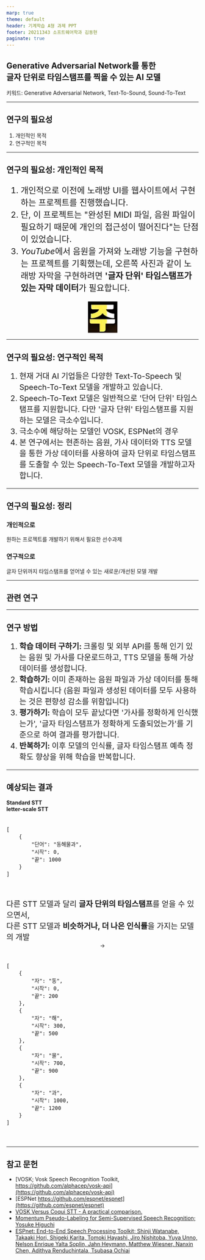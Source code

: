 ```yaml
---
marp: true
theme: default
header: 기계학습 A형 과제 PPT
footer: 20211343 소프트웨어학과 김동현
paginate: true
---
```


<head>
    <link rel="stylesheet" href="https://cdnjs.cloudflare.com/ajax/libs/highlight.js/9.15.6/styles/default.min.css">
    <script src="https://cdnjs.cloudflare.com/ajax/libs/highlight.js/9.15.6/highlight.min.js"></script>
    <script>hljs.initHighlightingOnLoad();</script>
  <link rel="stylesheet" href="https://cdn.jsdelivr.net/npm/purecss@3.0.0/build/pure-min.css" integrity="sha384-X38yfunGUhNzHpBaEBsWLO+A0HDYOQi8ufWDkZ0k9e0eXz/tH3II7uKZ9msv++Ls" crossorigin="anonymous">
</head>

<h2>
Generative Adversarial Network를 통한 <br />
글자 단위로 타임스탬프를 찍을 수 있는 AI 모델
</h2>

<p>
키워드: Generative Adversarial Network, Text-To-Sound, Sound-To-Text
</p>

---

## 연구의 필요성

1. 개인적인 목적
2. 연구적인 목적

---

## 연구의 필요성: 개인적인 목적

<div class="pure-g">
    <div class="pure-u-3-4">
        <ol style="font-size: 1.375rem">
            <li>
                개인적으로 이전에 노래방 UI를 웹사이트에서 구현하는 프로젝트를 진행했습니다.
            </li>
            <li>
                단, 이 프로젝트는 "완성된 MIDI 파일, 음원 파일이 필요하기 때문에 개인의 접근성이 떨어진다"는 단점이 있었습니다.
            </li>
            <li>
                <i>YouTube</i>에서 음원을 가져와 노래방 기능을 구현하는 프로젝트를 기획했는데, 오른쪽 사진과 같이 노래방 자막을 구현하려면 <strong>'글자 단위' 타임스탬프가 있는 자막 데이터</strong>가 필요합니다.
            </li>
        </ol>
    </div>
    <div class="pure-u-1-4" style="text-align: center;">
        <img src="./assets/lyric-sample.png" />
    </div>
</div>

---

## 연구의 필요성: 연구적인 목적

<ol style="font-size: 1.25rem">
  <li>
    현재 거대 AI 기업들은 다양한 Text-To-Speech 및 Speech-To-Text 모델을 개발하고 있습니다.
  </li>
  <li>
    Speech-To-Text 모델은 일반적으로 '단어 단위' 타임스탬프를 지원합니다. 다만 '글자 단위' 타임스탬프를 지원하는 모델은 극소수입니다.
  </li>
  <li>
    극소수에 해당하는 모델인 VOSK, ESPNet의 경우 
  </li>
  <li>
    본 연구에서는 현존하는 음원, 가사 데이터와 TTS 모델을 통한 가상 데이터를 사용하여 글자 단위로 타임스탬프를 도출할 수 있는 Speech-To-Text 모델을 개발하고자 합니다.
  </li>
</ol>

---

## 연구의 필요성: 정리

<div class="pure-g">
    <div class="pure-u-1-2">
        <h3>개인적으로</h3>
        <span>원하는 프로젝트를 개발하기 위해서 필요한 선수과제</span>
    </div>
    <div class="pure-u-1-2">
        <h3>연구적으로</h3>
        <span>글자 단위까지 타임스탬프를 얻어낼 수 있는 새로운/개선된 모델 개발</span>
    </div>
</div>

---

## 관련 연구

---

## 연구 방법

<ol style="font-size: 1.25rem">
  <li>
    <strong>학습 데이터 구하기: </strong>
    크롤링 및 외부 API를 통해 인기 있는 음원 및 가사를 다운로드하고, TTS 모델을 통해 가상 데이터를 생성합니다.
  </li>
  <li>
    <strong>학습하기: </strong>
    이미 존재하는 음원 파일과 가상 데이터를 통해 학습시킵니다 (음원 파일과 생성된 데이터를 모두 사용하는 것은 편향성 감소를 위함입니다)
  </li>
  <li>
    <strong>평가하기: </strong>
    학습이 모두 끝났다면 '가사를 정확하게 인식했는가', '글자 타임스탬프가 정확하게 도출되었는가'를 기준으로 하여 결과를 평가합니다.
  </li>
  <li>
    <strong>반복하기: </strong>
    이후 모델의 인식률, 글자 타임스탬프 예측 정확도 향상을 위해 학습을 반복합니다.
  </li>
</ol>

---

## 예상되는 결과

<div class="pure-g">
    <div class="pure-u-10-24">
        <strong>Standard STT</strong>
    </div>
    <div class="pure-u-1-6"></div>
    <div class="pure-u-10-24">
        <strong>letter-scale STT</strong>
    </div>
    <div class="pure-u-10-24">
        <pre class="json" data-ke-type="codeblock" style="font-size: 1rem;">
            <code>
[
    {
        "단어": "동해물과",
        "시작": 0,
        "끝": 1000
    }
]
            </code>
        </pre>
        <div style="font-size: 1.25rem;">
            다른 STT 모델과 달리 <strong>글자 단위의 타임스탬프</strong>를 얻을 수 있으면서, <br />
            다른 STT 모델과 <strong>비슷하거나, 더 나은 인식률</strong>을 가지는 모델의 개발
        </div>
    </div>
    <div class="pure-u-1-6">
        <center>
            &rarr;
        </center>
    </div>
    <div class="pure-u-10-24">
        <pre class="json" data-ke-type="codeblock" style="font-size: 1rem;">
            <code>
[
    {
        "자": "동",
        "시작": 0,
        "끝": 200
    },
    {
        "자": "해",
        "시작": 300,
        "끝": 500
    },
    {
        "자": "물",
        "시작": 700,
        "끝": 900
    },
    {
        "자": "과",
        "시작": 1000,
        "끝": 1200
    }
]
            </code>
        </pre>
    </div>
</div>

<!-- 연구자는 현재까지 관련 연구를 한 경험이 전무하기 때문에 매우 낮은 정확도 및 느린 성능을 가진 모델이 개발될 것이라 생각합니다.
하지만 본 연구는 연구적인 목적과 함께 개인적인 목적도 함께 갖춘 아이디어이기에 개인적으로 모델의 구조를 수정하고, 데이터를 개선 및 다양화하는 등 꾸준히 모델을 개선하고자 합니다. -->

---

## 참고 문헌

- [VOSK; Vosk Speech Recognition Toolkit, https://github.com/alphacep/vosk-api](https://github.com/alphacep/vosk-api)
- [ESPNet https://github.com/espnet/espnet](https://github.com/espnet/espnet)
- [VOSK Versus Coqui STT - A practical comparison.](https://github.com/alphacep/vosk-api/issues/892)
- [Momentum Pseudo-Labeling for Semi-Supervised Speech Recognition; Yosuke Higuchi](https://arxiv.org/pdf/2106.08922.pdf)
- [ESPnet: End-to-End Speech Processing Toolkit; Shinji Watanabe, Takaaki Hori, Shigeki Karita, Tomoki Hayashi, Jiro Nishitoba, Yuya Unno, Nelson Enrique Yalta Soplin, Jahn Heymann, Matthew Wiesner, Nanxin Chen, Adithya Renduchintala, Tsubasa Ochiai](https://arxiv.org/pdf/1804.00015.pdf)
